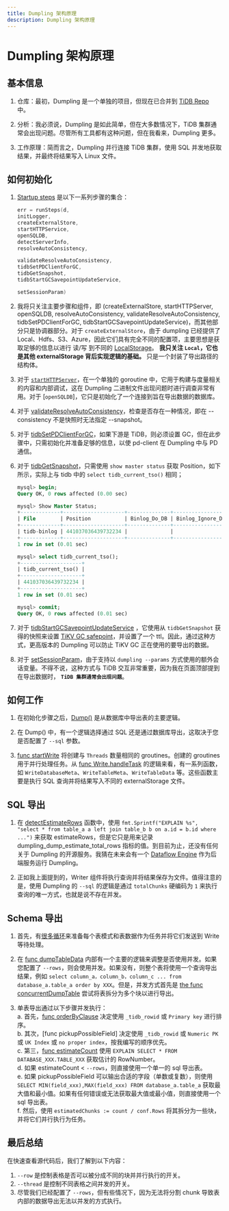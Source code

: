 ```yaml
---
title: Dumpling 架构原理
description: Dumpling 架构原理
---
```


# Dumpling 架构原理

## 基本信息

1. 仓库：最初，Dumpling 是一个单独的项目，但现在已合并到 [TiDB Repo](https://github.com/pingcap/tidb/tree/master/dumpling) 中。

2. 分析：我必须说，Dumpling 是如此简单，但在大多数情况下，TiDB 集群通常会出现问题。尽管所有工具都有这种问题，但在我看来，Dumpling 更多。

3. 工作原理：简而言之，Dumpling 并行连接 TiDB 集群，使用 SQL 并发地获取结果，并最终将结果写入 Linux 文件。

## 如何初始化

1. [Startup steps](https://github.com/pingcap/tidb/blob/eb35c773b512e4e00c42caf7f04ea7397d00c127/dumpling/export/dump.go#L124-L137) 是以下一系列步骤的集合：

    ```go
    err = runSteps(d,
    initLogger,
    createExternalStore,
    startHTTPService,
    openSQLDB,
    detectServerInfo,
    resolveAutoConsistency,

    validateResolveAutoConsistency,
    tidbSetPDClientForGC,
    tidbGetSnapshot,
    tidbStartGCSavepointUpdateService,

    setSessionParam)
    ```

2. 我将只关注主要步骤和组件，即 (createExternalStore, startHTTPServer, openSQLDB, resolveAutoConsistency, validateResolveAutoConsistency, tidbSetPDClientForGC, tidbStartGCSavepointUpdateService)，而其他部分只是协调器部分。对于 `createExternalStore`，由于 dumpling 已经提供了 Local、Hdfs、S3、Azure，因此它们具有完全不同的配置项，主要思想是获取足够的信息以进行 读/写  到不同的 [LocalStorage](https://github.com/pingcap/tidb/blob/eb35c773b512e4e00c42caf7f04ea7397d00c127/br/pkg/storage/local.go#L161)。 **我只关注 `Local`，它也是其他 externalStorage 背后实现逻辑的基础。**  只是一个封装了导出路径的结构体。

3. 对于 [`startHTTPServer`](https://github.com/pingcap/tidb/blob/eb35c773b512e4e00c42caf7f04ea7397d00c127/dumpling/export/http_handler.go#L21)，在一个单独的 goroutine 中，它用于构建与度量相关的内容和内部调试，这在 Dumpling 二进制文件出现问题时进行调查非常有用。对于 [`openSQLDB`]，它只是初始化了一个连接到旨在导出数据的数据库。

4. 对于 [validateResolveAutoConsistency](https://github.com/pingcap/tidb/blob/eb35c773b512e4e00c42caf7f04ea7397d00c127/dumpling/export/dump.go#L1429)，检查是否存在一种情况，即在 --consistency 不是快照时无法指定 --snapshot。

5. 对于 [tidbSetPDClientForGC](https://github.com/pingcap/tidb/blob/eb35c773b512e4e00c42caf7f04ea7397d00c127/dumpling/export/dump.go#L1438)，如果下游是 TiDB，则必须设置 GC，但在此步骤中，只需初始化并准备足够的信息，以使 pd-client 在 Dumpling 中与 PD 通信。

6. 对于 [tidbGetSnapshot](https://github.com/pingcap/tidb/blob/eb35c773b512e4e00c42caf7f04ea7397d00c127/dumpling/export/dump.go#L1466)，只需使用 `show master status` 获取 Position，如下所示，实际上与 tidb 中的 `select tidb_current_tso()` 相同；

    ```sql
    mysql> begin;
    Query OK, 0 rows affected (0.00 sec)

    mysql> Show Master Status;
    +-------------+--------------------+--------------+------------------+-------------------+
    | File        | Position           | Binlog_Do_DB | Binlog_Ignore_DB | Executed_Gtid_Set |
    +-------------+--------------------+--------------+------------------+-------------------+
    | tidb-binlog | 441037036439732234 |              |                  |                   |
    +-------------+--------------------+--------------+------------------+-------------------+
    1 row in set (0.01 sec)

    mysql> select tidb_current_tso();
    +--------------------+
    | tidb_current_tso() |
    +--------------------+
    | 441037036439732234 |
    +--------------------+
    1 row in set (0.01 sec)

    mysql> commit;
    Query OK, 0 rows affected (0.01 sec)
    ```

7. 对于 [tidbStartGCSavepointUpdateService](https://github.com/pingcap/tidb/blob/eb35c773b512e4e00c42caf7f04ea7397d00c127/dumpling/export/dump.go#L1497) ，它使用从 `tidbGetSnapshot` 获得的快照来设置 [TiKV GC safepoint](https://github.com/pingcap/dumpling/issues/95)，并设置了一个 ttl。因此，通过这种方式，更高版本的 Dumpling 可以防止 TiKV GC 正在使用的要导出的数据。

8. 对于 [setSessionParam](https://github.com/pingcap/tidb/blob/eb35c773b512e4e00c42caf7f04ea7397d00c127/dumpling/export/dump.go#L1559)，由于支持以  `dumpling --params`  方式使用的额外会话变量。不得不说，这种方式与 TiDB 交互非常重要，因为我在页面顶部提到在导出数据时， **`TiDB 集群通常会出现问题`**。

## 如何工作

1. 在初始化步骤之后，[Dump()](https://github.com/pingcap/tidb/blob/eb35c773b512e4e00c42caf7f04ea7397d00c127/dumpling/export/dump.go#L143) 是从数据库中导出表的主要逻辑。

2. 在 Dump() 中，有一个逻辑选择通过 SQL 还是通过数据库导出，这取决于您是否配置了 `--sql` 参数。

3. [func startWrite](https://github.com/pingcap/tidb/blob/eb35c773b512e4e00c42caf7f04ea7397d00c127/dumpling/export/dump.go#L267) 将创建与 `Threads` 数量相同的 groutines。创建的 groutines 用于并行处理任务。从 [func Write.handleTask](https://github.com/pingcap/tidb/blob/eb35c773b512e4e00c42caf7f04ea7397d00c127/dumpling/export/writer.go#L102) 的逻辑来看，有一系列函数，如 `WriteDatabaseMeta`、`WriteTableMeta`、`WriteTableData` 等。这些函数主要是执行 SQL 查询并将结果写入不同的 externalStorage 文件。

## SQL 导出

1. 在 [detectEstimateRows](https://github.com/pingcap/tidb/blob/eb35c773b512e4e00c42caf7f04ea7397d00c127/dumpling/export/dump.go#L1261) 函数中，使用 `fmt.Sprintf("EXPLAIN %s", "select * from table_a a left join table_b b on a.id = b.id where ...")` 来获取 estimateRows，但是它只是用来记录 dumpling_dump_estimate_total_rows 指标的值。到目前为止，还没有任何关于 Dumpling 的开源服务。我猜在未来会有一个 [Dataflow Engine](https://github.com/pingcap/tidb/issues/34948) 作为后端服务运行 Dumpling。

2. 正如我上面提到的，Writer 组件将执行查询并将结果保存为文件。值得注意的是，使用 Dumpling 的 `--sql` 的逻辑是通过 `totalChunks` 硬编码为 `1` 来执行查询的唯一方式，也就是说不存在并发。

## Schema 导出

1. 首先，有[很多循环](https://github.com/pingcap/tidb/blob/eb35c773b512e4e00c42caf7f04ea7397d00c127/dumpling/export/dump.go#L420-L484)来准备每个表模式和表数据作为任务并将它们发送到 Write 等待处理。

2. 在 [func dumpTableData](https://github.com/pingcap/tidb/blob/eb35c773b512e4e00c42caf7f04ea7397d00c127/dumpling/export/dump.go#L624-L627) 内部有一个主要的逻辑来调整是否使用并发。如果您配置了 `--rows`，则会使用并发。如果没有，则整个表将使用一个查询导出结果，例如 `select column_a，column_b，column_c ... from database_a.table_a order by XXX`。但是，并发方式首先是 [the func concurrentDumpTable](https://github.com/pingcap/tidb/blob/eb35c773b512e4e00c42caf7f04ea7397d00c127/dumpling/export/dump.go#L731) 尝试将表拆分为多个块以进行导出。

3. 单表导出通过以下步骤并发执行：  
    a. 首先，[func orderByClause](https://github.com/pingcap/tidb/blob/eb35c773b512e4e00c42caf7f04ea7397d00c127/dumpling/export/sql.go#L439) 决定使用 `_tidb_rowid` 或 `Primary key` 进行排序。  
    b. 其次，[func pickupPossibleField] 决定使用 `_tidb_rowid` 或 `Numeric PK` 或 `UK Index` 或 `no proper index`，按我编写的顺序优先。  
    c. 第三，[func estimateCount](https://github.com/pingcap/tidb/blob/eb35c773b512e4e00c42caf7f04ea7397d00c127/dumpling/export/sql.go#L1175) 使用 `EXPLAIN SELECT * FROM DATABASE_XXX.TABLE_XXX` 获取估计的 RowNumber。  
    d. 如果 estimateCount < `--rows`，则直接使用一个单一的 sql 导出表。  
    e. 如果 pickupPossibleField 可以输出合适的字段（单数或复数），则使用 `SELECT MIN(field_xxx),MAX(field_xxx) FROM database_a.table_a` 获取最大值和最小值。如果有任何错误或无法获取最大值或最小值，则直接使用一个 sql 导出表。  
    f. 然后，使用 `estimatedChunks := count / conf.Rows` 将其拆分为一些块，并将它们并行执行为任务。  

## 最后总结

在快速查看源代码后，我们了解到以下内容：

1. `--row` 是控制表格是否可以被分成不同的块并并行执行的开关。
2. `--thread` 是控制不同表格之间并发的开关。
3. 尽管我们已经配置了 `--rows`，但有些情况下，因为无法将分割 chunk 导致表内部的数据导出无法以并发的方式执行。
